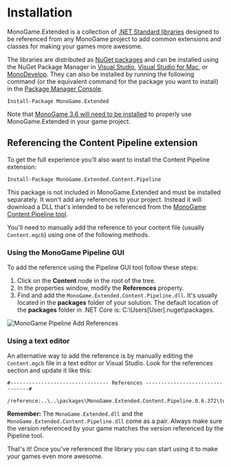 # Installation

MonoGame.Extended is a collection of [.NET Standard libraries](https://docs.microsoft.com/en-us/dotnet/standard/net-standard) designed to be referenced from any MonoGame project to add common extensions and classes for making your games more awesome.

The libraries are distributed as [NuGet packages](https://www.nuget.org/packages?q=MonoGame.Extended) and can be installed using the NuGet Package Manager in [Visual Studio](https://www.visualstudio.com), [Visual Studio for Mac](https://visualstudio.microsoft.com/vs/mac/), or [MonoDevelop](http://www.monodevelop.com). They can also be installed by running the following command (or the equivalent command for the package you want to install) in the [Package Manager Console](http://docs.nuget.org/consume/package-manager-console).

	Install-Package MonoGame.Extended

Note that [MonoGame 3.6 will need to be installed](http://www.monogame.net/downloads/) to properly use MonoGame.Extended in your game project.

## Referencing the Content Pipeline extension
	
To get the full experience you'll also want to install the Content Pipeline extension:

    Install-Package MonoGame.Extended.Content.Pipeline

This package is not included in MonoGame.Extended and must be installed separately. It won't add any references to your project. Instead it will download a DLL that's intended to be referenced from the [MonoGame Content Pipeline tool](http://www.monogame.net/documentation/?page=Pipeline).

You'll need to manually add the reference to your content file (usually `Content.mgcb`) using one of the following methods.

### Using the MonoGame Pipeline GUI

To add the reference using the Pipeline GUI tool follow these steps:

 1. Click on the **Content** node in the root of the tree.
 2. In the properties window, modify the **References** property.
 3. Find and add the `MonoGame.Extended.Content.Pipeline.dll`. It's usually located in the **packages** folder of your solution.  The default location of the **packages** folder in .NET Core is:  C:\Users\[User]\.nuget\packages.

![MonoGame Pipeline Add References](https://dl.dropboxusercontent.com/u/82020056/MonoGame.Extended/how-to-add-content-pipeline-reference.png)
 
### Using a text editor

An alternative way to add the reference is by manually editing the `Content.mgcb` file in a text editor or Visual Studio. Look for the references section and update it like this:

```
#-------------------------------- References --------------------------------#

/reference:..\..\packages\MonoGame.Extended.Content.Pipeline.0.6.372\tools\MonoGame.Extended.Content.Pipeline.dll
```

**Remember:** The `MonoGame.Extended.dll` and the `MonoGame.Extended.Content.Pipeline.dll` come as a pair. Always make sure the version referenced by your game matches the version referenced by the Pipeline tool.

That's it! Once you've referenced the library you can start using it to make your games even more awesome.

